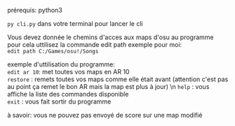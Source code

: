 prérequis:  python3

`py cli.py` dans votre terminal pour lancer le cli <br />

Vous devez donnée le chemins d'acces aux maps d'osu au programme
pour cela uttilisez la commande edit path <le chemin>
exemple pour moi: <br/>
`edit path C:/Games/osu!/Songs` <br/>

exemple d'uttilisation du programme: <br/>
`edit ar 10`: met toutes vos maps en AR 10 <br/>
`restore`   : remets toutes vos maps comme elle était avant (attention c'est pas au point ça remet le bon AR mais la map est plus à jour) \n
`help`      : vous affiche la liste des commandes disponible <br/>
`exit`      : vous fait sortir du programme <br/>

à savoir: vous ne pouvez pas envoyé de score sur une map modifié
